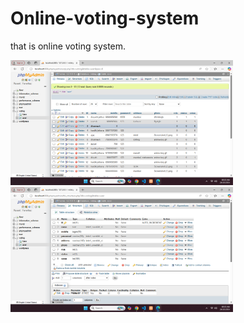 # Online-voting-system

that is online voting system.

<img src="uploads/Screenshot (3).png" height="200">
<img src="uploads/Screenshot (4).png" height="200">